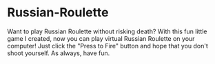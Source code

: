 # Russian-Roulette
Want to play Russian Roulette without risking death? With this fun little game I created, now you can play virtual Russian Roulette on your computer! Just click the "Press to Fire" button and hope that you don't shoot yourself. As always, have fun. 
